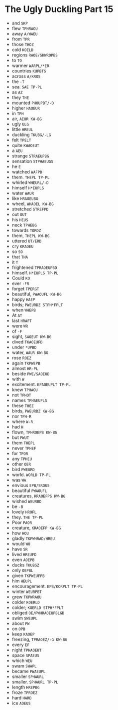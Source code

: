 # The Ugly Duckling Part 15

* and `SKP`
* flew `TPHRAOU`
* away `A/WAEU`
* from `TPR`
* those `THOZ`
* cold `KOELD`
* regions `RAOE/SKWROPBS`
* to `TO`
* warmer `WARPL/*ER`
* countries `KUPBTS`
* across `A/KROS`
* the `-T`
* sea. `SAE TP-PL`
* as `AZ`
* they `THE`
* mounted `PHOUPBT/-D`
* higher `HAOEUR`
* in `TPH`
* air, `AEUR KW-BG`
* ugly `ULG`
* little `HREUL`
* duckling `TKUBG/-LG`
* felt `TPELT`
* quite `KWAOEUT`
* a `AEU`
* strange `STRAEUPBG`
* sensation `STPHAEUGS`
* he `E`
* watched `WAFPD`
* them. `THEPL TP-PL`
* whirled `WHEURL/-D`
* himself `H*EUPLS`
* water `WAUR`
* like `HRAOEUBG`
* wheel, `WHAOEL KW-BG`
* stretched `STREFPD`
* out `OUT`
* his `HEUS`
* neck `TPHEBG`
* towards `TORDZ`
* them, `THEPL KW-BG`
* uttered `UT/ERD`
* cry `KRAOEU`
* so `SO`
* that `THA`
* it `T`
* frightened `TPRAOEUPBD`
* himself. `H*EUPLS TP-PL`
* Could `KO`
* ever `-FR`
* forget `TPERGT`
* beautiful, `PWAOUFL KW-BG`
* happy `HAEP`
* birds; `PWEURDZ STPH*FPLT`
* when `WHEPB`
* At `AT`
* last `HRAFT`
* were `WR`
* of `-F`
* sight, `SAOEUT KW-BG`
* dived `TKAOEUFD`
* under `*UPBD`
* water, `WAUR KW-BG`
* rose `ROEZ`
* again `TKPWEPB`
* almost `HR-PL`
* beside `PWE/SAOEUD`
* with `W`
* excitement. `KPAOEUPLT TP-PL`
* knew `TPHAOU`
* not `TPHOT`
* names `TPHAEUPLS`
* these `THEZ`
* birds, `PWEURDZ KW-BG`
* nor `TPH-R`
* where `W-R`
* had `H`
* flown, `TPHROEPB KW-BG`
* but `PWUT`
* them `THEPL`
* never `TPHEF`
* for `TPOR`
* any `TPHEU`
* other `OER`
* bird `PWEURD`
* world. `WORLD TP-PL`
* was `WA`
* envious `EPB/SROUS`
* beautiful `PWAOUFL`
* creatures, `KRAOEFPS KW-BG`
* wished `WEURBD`
* be `-B`
* lovely `HROFL`
* they. `THE TP-PL`
* Poor `PAOR`
* creature, `KRAOEFP KW-BG`
* how `HOU`
* gladly `TKPWHRAD/HREU`
* would `WO`
* have `SR`
* lived `HREUFD`
* even `AOEPB`
* ducks `TKUBGZ`
* only `OEPBL`
* given `TKPWEUFPB`
* him `HEUPL`
* encouragement. `EPB/KORPLT TP-PL`
* winter `WEURPBT`
* grew `TKPWRAOU`
* colder `KOERLD`
* colder; `KOERLD STPH*FPLT`
* obliged `OE/PWHRAOEUPBLGD`
* swim `SWEUPL`
* about `PW`
* on `OPB`
* keep `KAOEP`
* freezing, `TPRAOEZ/-G KW-BG`
* every `EF`
* night `TPHAOEUT`
* space `SPAEUS`
* which `WEU`
* swam `SWAPL`
* became `PWAEUPL`
* smaller `SPHAURL`
* smaller. `SPHAURL TP-PL`
* length `HREPBG`
* froze `TPROEZ`
* hard `HARD`
* ice `AOEUS`
